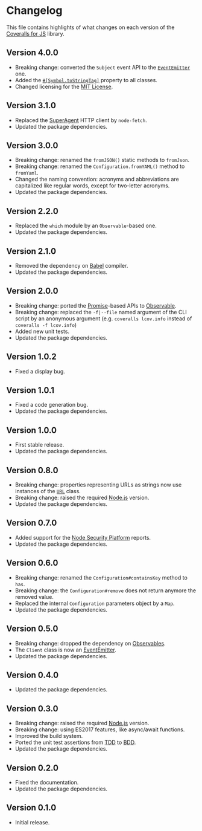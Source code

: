 # Changelog
This file contains highlights of what changes on each version of the [Coveralls for JS](https://github.com/cedx/coveralls.js) library.

## Version 4.0.0
- Breaking change: converted the `Subject` event API to the [`EventEmitter`](https://nodejs.org/api/events.html) one.
- Added the [`#[Symbol.toStringTag]`](https://developer.mozilla.org/en-US/docs/Web/JavaScript/Reference/Global_Objects/Symbol/toStringTag) property to all classes.
- Changed licensing for the [MIT License](https://opensource.org/licenses/MIT).

## Version 3.1.0
- Replaced the [SuperAgent](https://visionmedia.github.io/superagent) HTTP client by `node-fetch`.
- Updated the package dependencies.

## Version 3.0.0
- Breaking change: renamed the `fromJSON()` static methods to `fromJson`.
- Breaking change: renamed the `Configuration.fromYAML()` method to `fromYaml`.
- Changed the naming convention: acronyms and abbreviations are capitalized like regular words, except for two-letter acronyms.
- Updated the package dependencies.

## Version 2.2.0
- Replaced the `which` module by an `Observable`-based one.
- Updated the package dependencies.

## Version 2.1.0
- Removed the dependency on [Babel](https://babeljs.io) compiler.
- Updated the package dependencies.

## Version 2.0.0
- Breaking change: ported the [Promise](https://developer.mozilla.org/en-US/docs/Web/JavaScript/Reference/Global_Objects/Promise)-based APIs to [Observable](http://reactivex.io/intro.html).
- Breaking change: replaced the `-f|--file` named argument of the CLI script by an anonymous argument (e.g. `coveralls lcov.info` instead of `coveralls -f lcov.info`)
- Added new unit tests.
- Updated the package dependencies.

## Version 1.0.2
- Fixed a display bug.

## Version 1.0.1
- Fixed a code generation bug.
- Updated the package dependencies.

## Version 1.0.0
- First stable release.
- Updated the package dependencies.

## Version 0.8.0
- Breaking change: properties representing URLs as strings now use instances of the [`URL`](https://developer.mozilla.org/en-US/docs/Web/API/URL) class.
- Breaking change: raised the required [Node.js](https://nodejs.org) version.
- Updated the package dependencies.

## Version 0.7.0
- Added support for the [Node Security Platform](https://nodesecurity.io) reports.
- Updated the package dependencies.

## Version 0.6.0
- Breaking change: renamed the `Configuration#containsKey` method to `has`.
- Breaking change: the `Configuration#remove` does not return anymore the removed value.
- Replaced the internal `Configuration` parameters object by a `Map`.
- Updated the package dependencies.

## Version 0.5.0
- Breaking change: dropped the dependency on [Observables](http://reactivex.io/intro.html).
- The `Client` class is now an [EventEmitter](https://nodejs.org/api/events.html#events_class_eventemitter).
- Updated the package dependencies.

## Version 0.4.0
- Updated the package dependencies.

## Version 0.3.0
- Breaking change: raised the required [Node.js](https://nodejs.org) version.
- Breaking change: using ES2017 features, like async/await functions.
- Improved the build system.
- Ported the unit test assertions from [TDD](https://en.wikipedia.org/wiki/Test-driven_development) to [BDD](https://en.wikipedia.org/wiki/Behavior-driven_development).
- Updated the package dependencies.

## Version 0.2.0
- Fixed the documentation.
- Updated the package dependencies.

## Version 0.1.0
- Initial release.
